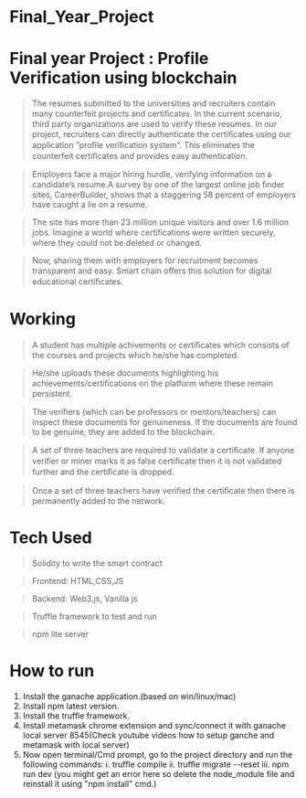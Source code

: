 # Final_Year_Project
# Final year Project : Profile Verification using blockchain
>The resumes submitted to the universities and recruiters contain many counterfeit projects and certiﬁcates. 
>In the current scenario, third party organizations are used to verify these resumes. In our project, recruiters can directly authenticate the certiﬁcates using our application ”proﬁle veriﬁcation system”. This eliminates the counterfeit certiﬁcates and provides easy authentication.

>Employers face a major hiring hurdle, verifying information on a candidate’s resume.A survey by one of the largest online job ﬁnder sites, CareerBuilder, shows that a staggering 58 percent of employers have caught a lie on a resume. 

>The site has more than 23 million unique visitors and over 1.6 million jobs. Imagine a world where certiﬁcations were written securely, where they could not be deleted or changed. 

>Now, sharing them with employers for recruitment becomes transparent and easy. Smart chain oﬀers this solution for digital educational certiﬁcates.


# Working

>A student has multiple achivements or certiﬁcates which consists of the courses and projects which he/she has completed. 

>He/she uploads these documents highlighting his achievements/certiﬁcations on the platform where these remain persistent. 

>The veriﬁers (which can be professors or mentors/teachers) can inspect these documents for genuineness. If the documents are found to be genuine, they are added to the blockchain. 

>A set of three teachers are required to validate a certiﬁcate. If anyone veriﬁer or miner marks it as false certiﬁcate then it is not validated further and the certiﬁcate is dropped. 

>Once a set of three teachers have veriﬁed the certiﬁcate then there is permanently added to the network.

# Tech Used

> Solidity to write the smart contract

> Frontend: HTML,CSS,JS

> Backend: Web3.js, Vanilla js

> Truffle framework to test and run

> npm lite server

# How to run 
1. Install the ganache application.(based on win/linux/mac)
2. Install npm latest version.
3. Install the truffle framework.
4. Install metamask chrome extension and sync/connect it with ganache local server 8545(Check youtube videos how to setup ganche and metamask with local server)
4. Now open terminal/Cmd prompt, go to the project directory and run the following commands:
     i. truffle compile
    ii. truffle migrate --reset
   iii. npm run dev (you might get an error here so delete the node_module file and reinstall it using "npm install" cmd.)

